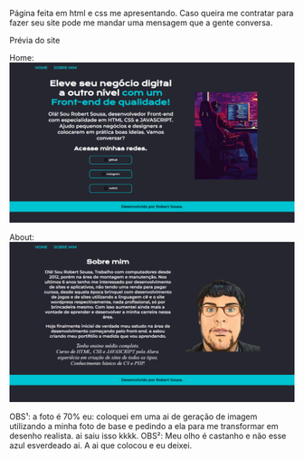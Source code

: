 Página feita em html e css me apresentando. Caso queira me contratar para fazer seu site pode me mandar uma mensagem que a gente conversa.

Prévia do site

Home: ![Home](https://github.com/Robert-S-C/sobremim/blob/main/previa/inicio.png)

About: ![Sobre Mim](https://github.com/Robert-S-C/sobremim/blob/main/previa/about.png)

OBS¹: a foto é 70% eu: coloquei em uma ai de geração de imagem utilizando a minha foto de base e pedindo a ela para me transformar em desenho realista. ai saiu isso kkkk.
OBS²: Meu olho é castanho e não esse azul esverdeado ai. A ai que colocou e eu deixei.
